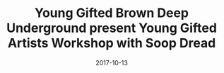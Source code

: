 ---
title: Young Gifted   Brown  Deep Underground present Young Gifted Artists Workshop with Soop Dread
date: 2017-10-13
---